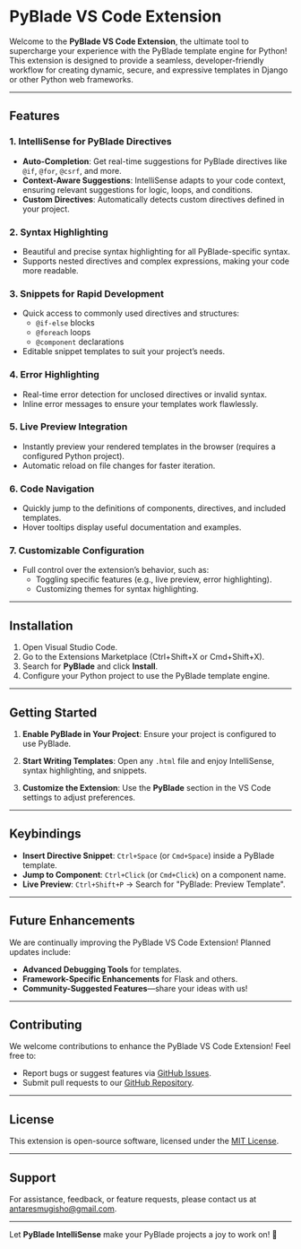 # PyBlade VS Code Extension

Welcome to the **PyBlade VS Code Extension**, the ultimate tool to supercharge your experience with the PyBlade template engine for Python! This extension is designed to provide a seamless, developer-friendly workflow for creating dynamic, secure, and expressive templates in Django or other Python web frameworks.

---

## Features

### 1. **IntelliSense for PyBlade Directives**
- **Auto-Completion**: Get real-time suggestions for PyBlade directives like `@if`, `@for`, `@csrf`, and more.
- **Context-Aware Suggestions**: IntelliSense adapts to your code context, ensuring relevant suggestions for logic, loops, and conditions.
- **Custom Directives**: Automatically detects custom directives defined in your project.

### 2. **Syntax Highlighting**
- Beautiful and precise syntax highlighting for all PyBlade-specific syntax.
- Supports nested directives and complex expressions, making your code more readable.

### 3. **Snippets for Rapid Development**
- Quick access to commonly used directives and structures:
  - `@if-else` blocks
  - `@foreach` loops
  - `@component` declarations
- Editable snippet templates to suit your project’s needs.

### 4. **Error Highlighting**
- Real-time error detection for unclosed directives or invalid syntax.
- Inline error messages to ensure your templates work flawlessly.

### 5. **Live Preview Integration**
- Instantly preview your rendered templates in the browser (requires a configured Python project).
- Automatic reload on file changes for faster iteration.

### 6. **Code Navigation**
- Quickly jump to the definitions of components, directives, and included templates.
- Hover tooltips display useful documentation and examples.

### 7. **Customizable Configuration**
- Full control over the extension’s behavior, such as:
  - Toggling specific features (e.g., live preview, error highlighting).
  - Customizing themes for syntax highlighting.

---

## Installation

1. Open Visual Studio Code.
2. Go to the Extensions Marketplace (Ctrl+Shift+X or Cmd+Shift+X).
3. Search for **PyBlade** and click **Install**.
4. Configure your Python project to use the PyBlade template engine.

---

## Getting Started

1. **Enable PyBlade in Your Project**: 
   Ensure your project is configured to use PyBlade.


2. **Start Writing Templates**: 
   Open any `.html` file and enjoy IntelliSense, syntax highlighting, and snippets.

3. **Customize the Extension**:
   Use the **PyBlade** section in the VS Code settings to adjust preferences.

---

## Keybindings

- **Insert Directive Snippet**: `Ctrl+Space` (or `Cmd+Space`) inside a PyBlade template.
- **Jump to Component**: `Ctrl+Click` (or `Cmd+Click`) on a component name.
- **Live Preview**: `Ctrl+Shift+P` → Search for "PyBlade: Preview Template".

---

## Future Enhancements

We are continually improving the PyBlade VS Code Extension! Planned updates include:
- **Advanced Debugging Tools** for templates.
- **Framework-Specific Enhancements** for Flask and others.
- **Community-Suggested Features**—share your ideas with us!

---

## Contributing

We welcome contributions to enhance the PyBlade VS Code Extension! Feel free to:
- Report bugs or suggest features via [GitHub Issues](https://github.com/AntaresMugisho/PyBladeIntelliSense-vscode/issues).
- Submit pull requests to our [GitHub Repository](https://github.com/AntaresMugisho/PyBladeIntelliSense-vscode).

---

## License

This extension is open-source software, licensed under the [MIT License](LICENSE). 

---

## Support

For assistance, feedback, or feature requests, please contact us at [antaresmugisho@gmail.com](mailto:antaresmugisho@gmail.com). 

---

Let **PyBlade IntelliSense**  make your PyBlade projects a joy to work on! 🚀